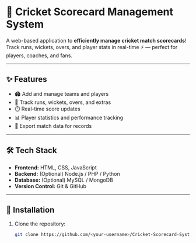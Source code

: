 # 🏏 Cricket Scorecard Management System

A web-based application to **efficiently manage cricket match scorecards**! Track runs, wickets, overs, and player stats in real-time ⚡ — perfect for players, coaches, and fans.  

---

## ✨ Features
- 🏟️ Add and manage teams and players  
- 🏏 Track runs, wickets, overs, and extras  
- ⏱️ Real-time score updates  
- 📊 Player statistics and performance tracking  
- 📄 Export match data for records  

---

## 🛠️ Tech Stack
- **Frontend:** HTML, CSS, JavaScript  
- **Backend:** (Optional) Node.js / PHP / Python  
- **Database:** (Optional) MySQL / MongoDB  
- **Version Control:** Git & GitHub  

---

## 🚀 Installation
1. Clone the repository:  
   ```bash
   git clone https://github.com/<your-username>/Cricket-Scorecard-System.git
